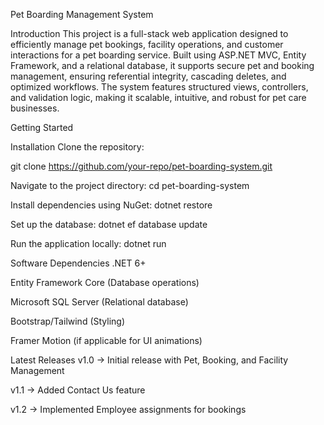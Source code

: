 Pet Boarding Management System

Introduction
This project is a full-stack web application designed to efficiently manage pet bookings, facility operations, and customer interactions for a pet boarding service. Built using ASP.NET MVC, Entity Framework, and a relational database, it supports secure pet and booking management, ensuring referential integrity, cascading deletes, and optimized workflows. The system features structured views, controllers, and validation logic, making it scalable, intuitive, and robust for pet care businesses.

Getting Started

Installation
Clone the repository:

git clone https://github.com/your-repo/pet-boarding-system.git

Navigate to the project directory:
cd pet-boarding-system

Install dependencies using NuGet:
dotnet restore

Set up the database:
dotnet ef database update

Run the application locally:
dotnet run

Software Dependencies
.NET 6+

Entity Framework Core (Database operations)

Microsoft SQL Server (Relational database)

Bootstrap/Tailwind (Styling)

Framer Motion (if applicable for UI animations)

Latest Releases
v1.0 → Initial release with Pet, Booking, and Facility Management

v1.1 → Added Contact Us feature

v1.2 → Implemented Employee assignments for bookings
